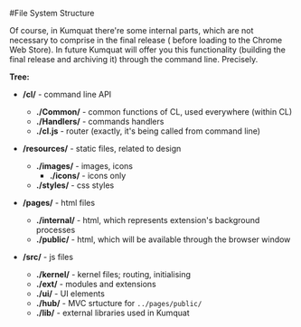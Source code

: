 #File System Structure

Of course, in Kumquat there're some internal parts, which are not necessary to comprise in the final release (
before loading to the Chrome Web Store). In future Kumquat will offer you this functionality (building the final
release and archiving it) through the command line. Precisely.

__Tree:__

* __/cl/__ - command line API
  * __./Common/__ - common functions of CL, used everywhere (within CL)
  * __./Handlers/__ - commands handlers
  * __./cl.js__ - router (exactly, it's being called from command line)

* __/resources/__ - static files, related to design
  * __./images/__ - images, icons
    * __./icons/__ - icons only
  * __./styles/__ - css styles
  
* __/pages/__ - html files
  * __./internal/__ - html, which represents extension's background processes
  * __./public/__ - html, which will be available through the browser window
  
* __/src/__ - js files
  * __./kernel/__ - kernel files; routing, initialising
  * __./ext/__ - modules and extensions
  * __./ui/__ - UI elements
  * __./hub/__ - MVC srtucture for `../pages/public/`
  * __./lib/__ - external libraries used in Kumquat